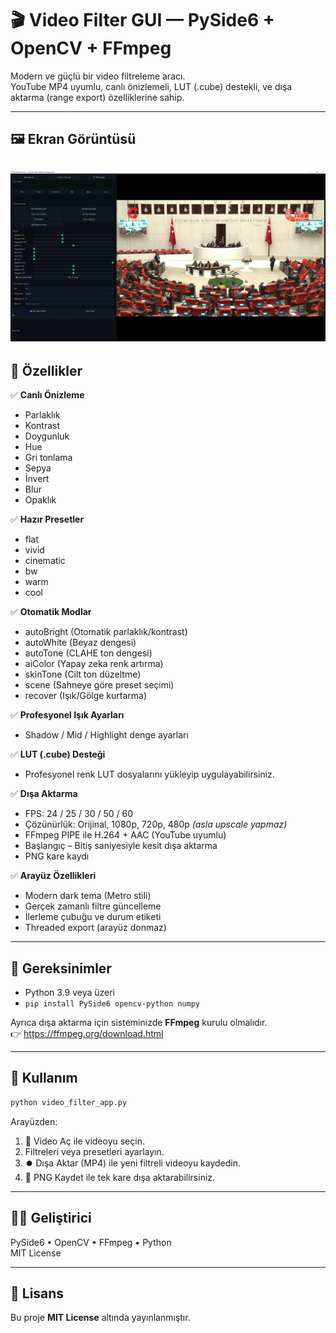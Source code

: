 # 🎬 Video Filter GUI — PySide6 + OpenCV + FFmpeg

Modern ve güçlü bir video filtreleme aracı.  
YouTube MP4 uyumlu, canlı önizlemeli, LUT (.cube) destekli, ve dışa aktarma (range export) özelliklerine sahip.

---

## 🖼️ Ekran Görüntüsü

![preview](s1.png)
---

## 🚀 Özellikler

✅ **Canlı Önizleme**  
- Parlaklık  
- Kontrast  
- Doygunluk  
- Hue  
- Gri tonlama  
- Sepya  
- İnvert  
- Blur  
- Opaklık  

✅ **Hazır Presetler**
- flat
- vivid
- cinematic
- bw
- warm
- cool

✅ **Otomatik Modlar**
- autoBright (Otomatik parlaklık/kontrast)
- autoWhite (Beyaz dengesi)
- autoTone (CLAHE ton dengesi)
- aiColor (Yapay zeka renk artırma)
- skinTone (Cilt ton düzeltme)
- scene (Sahneye göre preset seçimi)
- recover (Işık/Gölge kurtarma)

✅ **Profesyonel Işık Ayarları**
- Shadow / Mid / Highlight denge ayarları

✅ **LUT (.cube) Desteği**
- Profesyonel renk LUT dosyalarını yükleyip uygulayabilirsiniz.

✅ **Dışa Aktarma**
- FPS: 24 / 25 / 30 / 50 / 60
- Çözünürlük: Orijinal, 1080p, 720p, 480p *(asla upscale yapmaz)*
- FFmpeg PIPE ile H.264 + AAC (YouTube uyumlu)
- Başlangıç – Bitiş saniyesiyle kesit dışa aktarma
- PNG kare kaydı

✅ **Arayüz Özellikleri**
- Modern dark tema (Metro stili)
- Gerçek zamanlı filtre güncelleme
- İlerleme çubuğu ve durum etiketi
- Threaded export (arayüz donmaz)

---

## 🧩 Gereksinimler

- Python 3.9 veya üzeri  
- `pip install PySide6 opencv-python numpy`

Ayrıca dışa aktarma için sisteminizde **FFmpeg** kurulu olmalıdır.  
👉 https://ffmpeg.org/download.html

---

## 🧠 Kullanım

```bash
python video_filter_app.py
```

Arayüzden:
1. 📂 Video Aç ile videoyu seçin.  
2. Filtreleri veya presetleri ayarlayın.  
3. ⏺️ Dışa Aktar (MP4) ile yeni filtreli videoyu kaydedin.  
4. 📸 PNG Kaydet ile tek kare dışa aktarabilirsiniz.

---

## 🧑‍💻 Geliştirici

PySide6 • OpenCV • FFmpeg • Python  
MIT License

---

## 📜 Lisans
Bu proje **MIT License** altında yayınlanmıştır.
